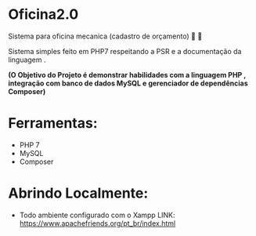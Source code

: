 # Oficina2.0
 Sistema para oficina mecanica (cadastro de orçamento)
:elephant: 
:purple_heart:



Sistema simples feito em PHP7 respeitando a PSR e a documentação da linguagem .  
 
 **(O Objetivo do Projeto é demonstrar habilidades com a linguagem PHP , integração com banco de dados MySQL e gerenciador de dependências Composer)**
# Ferramentas:
* PHP 7
* MySQL
* Composer
# Abrindo Localmente:
* Todo ambiente configurado com o Xampp
 LINK: https://www.apachefriends.org/pt_br/index.html
 
